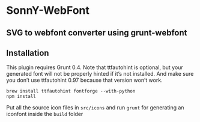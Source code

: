 # SonnY-WebFont
## SVG to webfont converter using grunt-webfont

## Installation

This plugin requires Grunt 0.4. Note that ttfautohint is optional, but your generated font will not be properly hinted if it’s not installed. And make sure you don’t use ttfautohint 0.97 because that version won’t work.

    brew install ttfautohint fontforge --with-python
    npm install

Put all the source icon files in `src/icons` and run `grunt` for generating an iconfont inside the `build` folder
